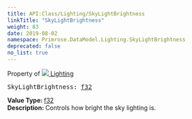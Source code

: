 ```yaml
---
title: API:Class/Lighting/SkyLightBrightness
linkTitle: "SkyLightBrightness"
weight: 83
date: 2019-08-02
namespace: Primrose.DataModel.Lighting.SkyLightBrightness
deprecated: false
no_list: true
---
```

Property of <a href="/docs/api-reference/Class/Lighting"><img src="/icons/silk/lightbulb.png"/>&nbsp;Lighting</a>
<pre class="method-declaration">
SkyLightBrightness: <a class="type" href="/docs/api-reference/System/Primitives#single">f32</a></pre>
<b>Value Type: </b>
<a class="type" href="/docs/api-reference/System/Primitives#single">f32</a>
<br/>
<b>Description: </b>
Controls how bright the sky lighting is.

